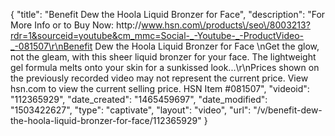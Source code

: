 {
    "title": "Benefit Dew the Hoola Liquid Bronzer for Face",
    "description": "For More Info or to Buy Now: http:\/\/www.hsn.com\/products\/seo\/8003213?rdr=1&sourceid=youtube&cm_mmc=Social-_-Youtube-_-ProductVideo-_-081507\r\nBenefit Dew the Hoola Liquid Bronzer for Face  \nGet the glow, not the gleam, with this sheer liquid bronzer for your face. The lightweight gel formula melts onto your skin for a sunkissed look...\r\nPrices shown on the previously recorded video may not represent the current price.  View hsn.com to view the current selling price. HSN Item #081507",
    "videoid": "112365929",
    "date_created": "1465459697",
    "date_modified": "1503422627",
    "type": "captivate",
    "layout": "video",
    "url": "\/v\/benefit-dew-the-hoola-liquid-bronzer-for-face\/112365929"
}